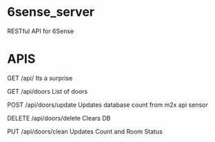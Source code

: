 # 6sense_server
RESTful API for 6Sense

# APIS 
GET /api/
Its a surprise

GET /api/doors
List of doors

POST /api/doors/update
Updates database count from m2x api sensor

DELETE /api/doors/delete
Clears DB

PUT /api/doors/clean
Updates Count and Room Status

